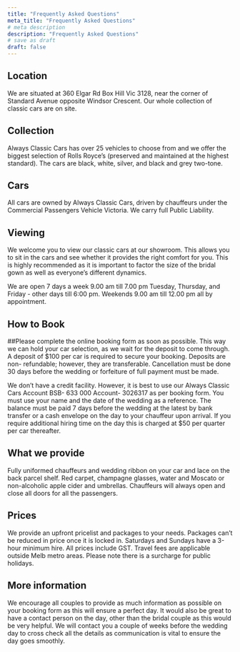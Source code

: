 ```yaml
---
title: "Frequently Asked Questions"
meta_title: "Frequently Asked Questions"
# meta description
description: "Frequently Asked Questions"
# save as draft
draft: false
---
```


## Location
We are situated at 360 Elgar Rd Box Hill Vic 3128, near the corner of Standard Avenue opposite Windsor Crescent. Our whole collection of classic cars are on site.

## Collection
Always Classic Cars has over 25 vehicles to choose from and we offer the biggest selection of Rolls Royce’s (preserved and maintained at the highest standard).
The cars are black, white, silver, and black and grey two-tone.

## Cars
All cars are owned by Always Classic Cars, driven by chauffeurs under the Commercial Passengers Vehicle Victoria. We carry full Public Liability.

## Viewing
We welcome you to view our classic cars at our showroom. This allows you to sit in the cars and see whether it provides the right comfort for you.
This is highly recommended as it is important to factor the size of the bridal gown as well as everyone’s different dynamics.

We are open 7 days a week 9.00 am till 7.00 pm Tuesday, Thursday, and Friday -
other days till 6:00 pm. Weekends 9.00 am till 12.00 pm all by appointment.

## How to Book
##Please complete the online booking form as soon as possible. This way we can hold your car selection, as we wait for the deposit to come through. A deposit of $100 per car is required to secure your booking.
Deposits are non- refundable; however, they are transferable. Cancellation must be done 30 days before the wedding or forfeiture of full payment must be made.

We don’t have a credit facility. However, it is best to use our Always Classic Cars Account BSB- 633 000 Account- 3026317 as per booking form. You must use your name and the date of the wedding as a reference. The balance must be paid 7 days before the wedding at the latest by bank transfer or a cash envelope on the day to your chauffeur upon arrival.
If you require additional hiring time on the day this is charged at $50 per quarter per car thereafter.

## What we provide
Fully uniformed chauffeurs and wedding ribbon on your car and lace on the back parcel shelf. Red carpet, champagne glasses, water and Moscato or non-alcoholic apple cider and umbrellas. Chauffeurs will always open and close all doors for all the passengers.

## Prices
We provide an upfront pricelist and packages to your needs. Packages can’t be reduced in price once it is locked in. Saturdays and Sundays have a 3-hour minimum hire. All prices include GST. Travel fees are applicable outside Melb metro areas. Please note there is a surcharge for public holidays.

## More information
We encourage all couples to provide as much information as possible on your booking form as this will ensure a perfect day. It would also be great to have a contact person on the day, other than the bridal couple as this would be very helpful. We will contact you a couple of weeks before the wedding day to cross check all the details as communication is vital to ensure the day goes smoothly.